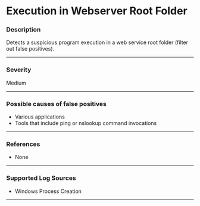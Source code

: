 # Execution in Webserver Root Folder
### Description

Detects a suspicious program execution in a web service root folder (filter out false positives).

-------------------
### Severity

Medium

-------------------
<!---
### Detailed Information

- Why is this alert triggered?
- What are the typical causes that generate this alert? (e.g. port scans, unusual file access activity, etc...)
- Which corroborating information should be looked up?
- Any supporting queries to get more information?
- Any supporting visualizations to get more information?

-------------------
--->
### Possible causes of false positives

- Various applications
- Tools that include ping or nslookup command invocations

-------------------
### References

- None

-------------------
### Supported Log Sources

- Windows Process Creation

-------------------
